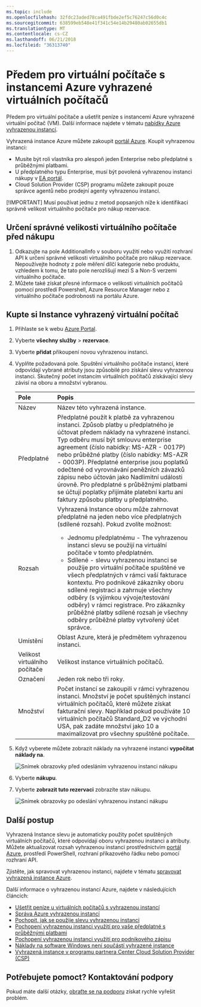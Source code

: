 ```yaml
---
ms.topic: include
ms.openlocfilehash: 32fdc23aded78ca491fbde2ef5c76247c56d0c4c
ms.sourcegitcommit: 638599eb548e41f341c54e14b29480ab02655db1
ms.translationtype: MT
ms.contentlocale: cs-CZ
ms.lasthandoff: 06/21/2018
ms.locfileid: "36313740"
---
```

# <a name="prepay-for-virtual-machines-with-azure-reserved-vm-instances"></a>Předem pro virtuální počítače s instancemi Azure vyhrazené virtuálních počítačů

Předem pro virtuální počítače a ušetřit peníze s instancemi Azure vyhrazené virtuální počítač (VM). Další informace najdete v tématu [nabídky Azure vyhrazenou instancí](https://azure.microsoft.com/pricing/reserved-vm-instances/).

Vyhrazená instance Azure můžete zakoupit [portál Azure](https://portal.azure.com). Koupit vyhrazenou instanci:
-   Musíte být roli vlastníka pro alespoň jeden Enterprise nebo předplatné s průběžnými platbami.
-   U předplatného typu Enterprise, musí být povolená vyhrazenou instanci nákupy v [EA portál](https://ea.azure.com).
-   Cloud Solution Provider (CSP) programu můžete zakoupit pouze správce agentů nebo prodejní agenty vyhrazenou instancí.

[!IMPORTANT]
Musí používat jednu z metod popsaných níže k identifikaci správně velikost virtuálního počítače pro nákup rezervace.

## <a name="determine-the-right-vm-size-before-purchase"></a>Určení správné velikosti virtuálního počítače před nákupu
1. Odkazujte na pole AdditionalInfo v souboru využití nebo využití rozhraní API k určení správné velikosti virtuálního počítače pro nákup rezervace. Nepoužívejte hodnoty z pole měření dílčí kategorie nebo produktu, vzhledem k tomu, že tato pole nerozlišují mezi S a Non-S verzemi virtuálního počítače.
2. Můžete také získat přesné informace o velikosti virtuálních počítačů pomocí prostředí Powershell, Azure Resource Manager nebo z virtuálního počítače podrobnosti na portálu Azure.

## <a name="buy-a-reserved-virtual-machine-instance"></a>Kupte si Instance vyhrazený virtuální počítač
1. Přihlaste se k webu [Azure Portal](https://portal.azure.com).
2. Vyberte **všechny služby** > **rezervace**.
3. Vyberte **přidat** přikoupení novou vyhrazenou instanci.
4. Vyplňte požadovaná pole. Spuštění virtuálního počítače instancí, které odpovídají vybrané atributy jsou způsobilé pro získání slevu vyhrazenou instanci. Skutečný počet instancím virtuálních počítačů získávající slevy závisí na oboru a množství vybranou.

    | Pole      | Popis|
    |:------------|:--------------|
    |Název        |Název této vyhrazená instance.| 
    |Předplatné|Předplatné použít k platbě za vyhrazenou instanci. Způsob platby u předplatného je účtovat předem náklady na vyhrazené instanci. Typ odběru musí být smlouvu enterprise agreement (číslo nabídky: MS-AZR - 0017P) nebo průběžné platby (číslo nabídky: MS-AZR - 0003P). Předplatné enterprise jsou poplatků odečtené od vyrovnávání peněžních závazků zápisu nebo účtován jako Nadlimitní události úrovně. Pro předplatné s průběžnými platbami se účtují poplatky přijímáte platební kartu ani faktury způsobu platby u předplatného.|    
    |Rozsah       |Vyhrazená Instance oboru může zahrnovat předplatné na jeden nebo více předplatných (sdílené rozsah). Pokud zvolíte možnost: <ul><li>Jednomu předplatnému - The vyhrazenou instanci slevu se použijí na virtuální počítače v tomto předplatném. </li><li>Sdílené - slevu vyhrazenou instanci se použije pro virtuální počítače spuštěné ve všech předplatných v rámci vaší fakturace kontextu. Pro podnikové zákazníky oboru sdílené registraci a zahrnuje všechny odběry (s výjimkou vývoje/testování odběry) v rámci registrace. Pro zákazníky průběžné platby sdílené rozsah je všechny odběry průběžné platby vytvořený účet správce.</li></ul>|
    |Umístění    |Oblast Azure, která je předmětem vyhrazenou instanci.|    
    |Velikost virtuálního počítače     |Velikost instance virtuálních počítačů.|
    |Označení        |Jeden rok nebo tři roky.|
    |Množství    |Počet instancí se zakoupili v rámci vyhrazenou instanci. Množství je počet spuštěných instancí virtuálních počítačů, které můžete získat fakturační slevy. Například pokud používáte 10 virtuálních počítačů Standard_D2 ve východní USA, pak zadáte množství jako 10 a maximalizovat pro všechny spuštěné počítače. |
5. Když vyberete můžete zobrazit náklady na vyhrazené instanci **vypočítat náklady na**.

    ![Snímek obrazovky před odesláním vyhrazenou instanci nákupu](./media/virtual-machines-buy-compute-reservations/virtualmachines-reservedvminstance-purchase.png)

6. Vyberte **nákupu**.
7. Vyberte **zobrazit tuto rezervaci** zobrazíte stav nákupu.

    ![Snímek obrazovky po odeslání vyhrazenou instanci nákupu](./media/virtual-machines-buy-compute-reservations/virtualmachines-reservedvmInstance-submit.png)

## <a name="next-steps"></a>Další postup 
Vyhrazená Instance slevu je automaticky použity počet spuštěných virtuálních počítačů, které odpovídají oboru vyhrazenou instanci a atributy. Můžete aktualizovat rozsah vyhrazenou instanci prostřednictvím [portál Azure](https://portal.azure.com), prostředí PowerShell, rozhraní příkazového řádku nebo pomocí rozhraní API. 

Zjistěte, jak spravovat vyhrazenou instanci, najdete v tématu [spravovat vyhrazená instance Azure](../articles/billing/billing-manage-reserved-vm-instance.md).

Další informace o vyhrazenou instancí Azure, najdete v následujících článcích:

- [Ušetřit peníze u virtuálních počítačů s vyhrazenou instancí](../articles/billing/billing-save-compute-costs-reservations.md)
- [Správa Azure vyhrazenou instancí](../articles/billing/billing-manage-reserved-vm-instance.md)
- [Pochopit, jak se použije slevu vyhrazenou instanci](../articles/billing/billing-understand-vm-reservation-charges.md)
- [Pochopení vyhrazenou instanci využití pro vaše předplatné s průběžnými platbami](../articles/billing/billing-understand-reserved-instance-usage.md)
- [Pochopení vyhrazenou instanci využití pro podnikového zápisu](../articles/billing/billing-understand-reserved-instance-usage-ea.md)
- [Náklady na software Windows není součástí vyhrazené instance](../articles/billing/billing-reserved-instance-windows-software-costs.md)
- [Vyhrazená instance v programu partnera Center Cloud Solution Provider (CSP)](https://docs.microsoft.com/partner-center/azure-reservations)

## <a name="need-help-contact-support"></a>Potřebujete pomoct? Kontaktování podpory

Pokud máte další otázky, [obraťte se na podporu](https://portal.azure.com/?#blade/Microsoft_Azure_Support/HelpAndSupportBlade) získat rychle vyřešit problém.